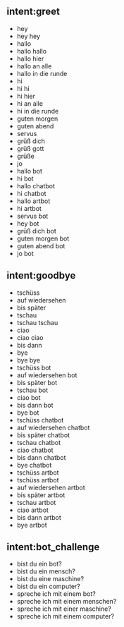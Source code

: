## intent:greet
- hey
- hey hey
- hallo
- hallo hallo 
- hallo hier
- hallo an alle
- hallo in die runde
- hi
- hi hi
- hi hier
- hi an alle
- hi in die runde
- guten morgen
- guten abend
- servus
- grüß dich
- grüß gott
- grüße
- jo
- hallo bot
- hi bot
- hallo chatbot
- hi chatbot
- hallo artbot
- hi artbot
- servus bot
- hey bot
- grüß dich bot
- guten morgen bot
- guten abend bot
- jo bot

## intent:goodbye
- tschüss
- auf wiedersehen
- bis später
- tschau
- tschau tschau
- ciao
- ciao ciao
- bis dann
- bye
- bye bye
- tschüss bot
- auf wiedersehen bot
- bis später bot
- tschau bot
- ciao bot
- bis dann bot
- bye bot
- tschüss chatbot
- auf wiedersehen chatbot
- bis später chatbot
- tschau chatbot
- ciao chatbot
- bis dann chatbot
- bye chatbot
- tschüss artbot
- tschüss artbot
- auf wiedersehen artbot
- bis später artbot
- tschau artbot
- ciao artbot
- bis dann artbot
- bye artbot

## intent:bot_challenge
- bist du ein bot?
- bist du ein mensch?
- bist du eine maschine?
- bist du ein computer?
- spreche ich mit einem bot?
- spreche ich mit einem menschen?
- spreche ich mit einer maschine?
- spreche ich mit einem computer?
